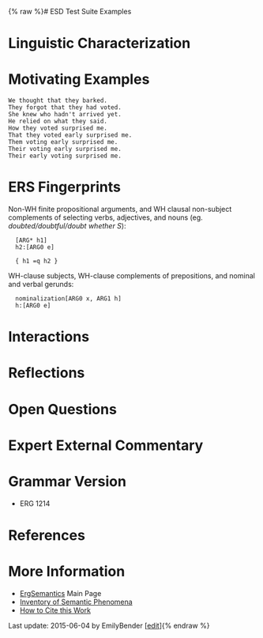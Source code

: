 {% raw %}# ESD Test Suite Examples

# Linguistic Characterization

# Motivating Examples

    We thought that they barked.
    They forgot that they had voted.
    She knew who hadn't arrived yet.
    He relied on what they said.
    How they voted surprised me.
    That they voted early surprised me.
    Them voting early surprised me.
    Their voting early surprised me.
    Their early voting surprised me.

# ERS Fingerprints

Non-WH finite propositional arguments, and WH clausal non-subject
complements of selecting verbs, adjectives, and nouns (eg.
*doubted/doubtful/doubt whether S*):

      [ARG* h1]
      h2:[ARG0 e]
    
      { h1 =q h2 }

WH-clause subjects, WH-clause complements of prepositions, and nominal
and verbal gerunds:

      nominalization[ARG0 x, ARG1 h]
      h:[ARG0 e]

# Interactions

# Reflections

# Open Questions

# Expert External Commentary

# Grammar Version

- ERG 1214

# References

# More Information

- [ErgSemantics](../ErgSemantics) Main Page
- [Inventory of Semantic Phenomena](../ErgSemantics_Inventory)
- [How to Cite this Work](../ErgSemantics_HowToCite)

Last update: 2015-06-04 by EmilyBender [[edit](https://github.com/delph-in/docs/wiki/ErgSemantics_PropositionalArguments/_edit)]{% endraw %}